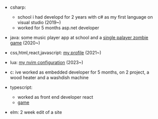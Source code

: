 - csharp: 
    - school i had developd for 2 years with c# as my first language on visual studio (2019~)
    - worked for 5 months asp.net developer 
- java: some music player app at school and a [single palayer zombie game](https://github.com/ZanovelloAlberto/ZombieLayer) (2020~)
- css,html,react,javascript: [my profile](https://github.com/ZanovelloAlberto/site-www) (2021~)
- lua: [my nvim configuration](https://github.com/ZanovelloAlberto/nvim-config) (2023~)
- c: ive worked as embedded developer for 5 months, on 2 project, a wood heater and a washdish machine
- typescript: 
    - worked as front end developer react
    - [game](https://github.com/ZanovelloAlberto/PixiRPG)

- elm: 2 week edit of a site
